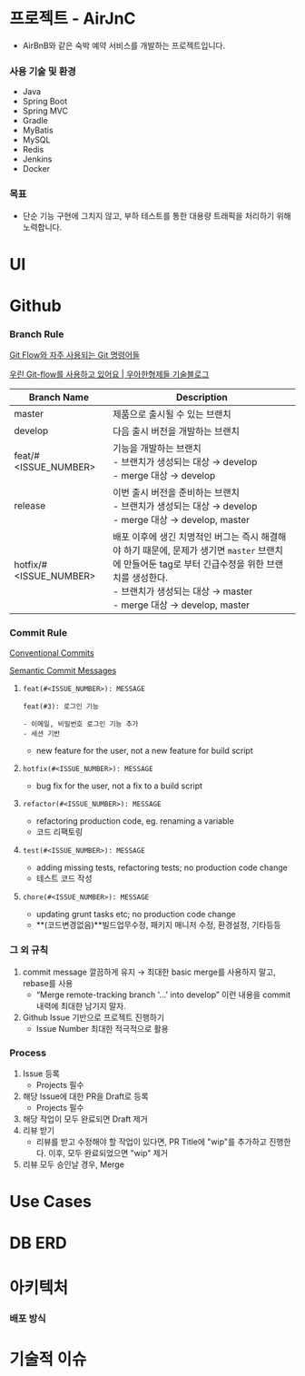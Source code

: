 # 프로젝트 - AirJnC

- AirBnB와 같은 숙박 예약 서비스를 개발하는 프로젝트입니다.

### 사용 기술 및 환경

- Java
- Spring Boot
- Spring MVC
- Gradle
- MyBatis
- MySQL
- Redis
- Jenkins
- Docker

### 목표

- 단순 기능 구현에 그치지 않고, 부하 테스트를 통한 대용량 트래픽을 처리하기 위해 노력합니다.

# UI

# Github

### Branch Rule

[Git Flow와 자주 사용되는 Git 명령어들](https://www.holaxprogramming.com/2018/11/01/git-commands/)

[우린 Git-flow를 사용하고 있어요 | 우아한형제들 기술블로그](https://techblog.woowahan.com/2553/)

| Branch Name            | Description                                                                                                                                            |
|------------------------|--------------------------------------------------------------------------------------------------------------------------------------------------------|
| master                 | 제품으로 출시될 수 있는 브랜치                                                                                                                                      |
| develop                | 다음 출시 버전을 개발하는 브랜치                                                                                                                                     |
| feat/#<ISSUE_NUMBER>   | 기능을 개발하는 브랜치 <br/> - 브랜치가 생성되는 대상 → develop<br/> - merge 대상 → develop                                                                                  |
| release                | 이번 출시 버전을 준비하는 브랜치 <br/>- 브랜치가 생성되는 대상 → develop<br/> - merge 대상 → develop, master                                                                     |
| hotfix/#<ISSUE_NUMBER> | 배포 이후에 생긴 치명적인 버그는 즉시 해결해야 하기 때문에, 문제가 생기면 `master` 브랜치에 만들어둔 tag로 부터 긴급수정을 위한 브랜치를 생성한다.<br/>- 브랜치가 생성되는 대상 → master<br/>- merge 대상 → develop, master |

### Commit Rule

[Conventional Commits](https://www.conventionalcommits.org/en/v1.0.0/)

[Semantic Commit Messages](https://gist.github.com/joshbuchea/6f47e86d2510bce28f8e7f42ae84c716)

1. `feat(#<ISSUE_NUMBER>): MESSAGE`

    ```
    feat(#3): 로그인 기능
    
    - 이메일, 비밀번호 로그인 기능 추가
    - 세션 기반
    ```

    - new feature for the user, not a new feature for build script
2. `hotfix(#<ISSUE_NUMBER>): MESSAGE`
    - bug fix for the user, not a fix to a build script
3. `refactor(#<ISSUE_NUMBER>): MESSAGE`
    - refactoring production code, eg. renaming a variable
    - 코드 리팩토링
4. `test(#<ISSUE_NUMBER>): MESSAGE`
    - adding missing tests, refactoring tests; no production code change
    - 테스트 코드 작성
5. `chore(#<ISSUE_NUMBER>): MESSAGE`
    - updating grunt tasks etc; no production code change
    - **(코드변경없음)**빌드업무수정, 패키지 매니저 수정, 환경설정, 기타등등

### 그 외 규칙

1. commit message 깔끔하게 유지 → 최대한 basic merge를 사용하지 말고, rebase를 사용
    - “Merge remote-tracking branch '...' into develop” 이런 내용을 commit 내력에 최대한 남기지 말자.
2. Github Issue 기반으로 프로젝트 진행하기
    - Issue Number 최대한 적극적으로 활용

### Process

1. Issue 등록
    - Projects 필수
2. 해당 Issue에 대한 PR을 Draft로 등록
    - Projects 필수
3. 해당 작업이 모두 완료되면 Draft 제거
4. 리뷰 받기
    - 리뷰를 받고 수정해야 할 작업이 있다면, PR Title에 "wip"를 추가하고 진행한다. 이후, 모두 완료되었으면 "wip" 제거
5. 리뷰 모두 승인날 경우, Merge

# Use Cases

# DB ERD

# 아키텍처

### 배포 방식

# 기술적 이슈

